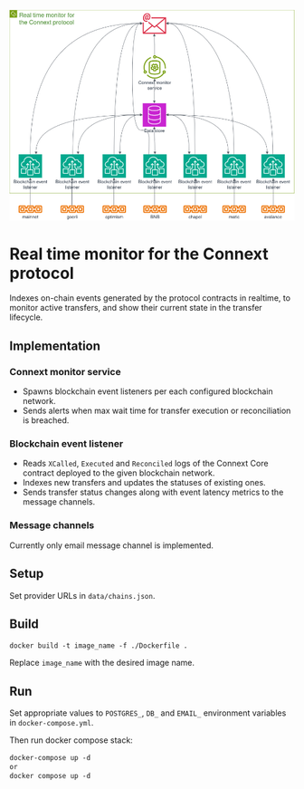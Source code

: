 ![Connext monitor](images/architecture-diagram.png)

# Real time monitor for the Connext protocol

Indexes on-chain events generated by the protocol contracts in realtime, to monitor
active transfers, and show their current state in the transfer lifecycle.

## Implementation

### Connext monitor service

- Spawns blockchain event listeners per each configured blockchain network.
- Sends alerts when max wait time for transfer execution or reconciliation is breached.

### Blockchain event listener

- Reads `XCalled`, `Executed` and `Reconciled` logs of the Connext Core contract deployed to the given blockchain network.
- Indexes new transfers and updates the statuses of existing ones.
- Sends transfer status changes along with event latency metrics to the message channels.

### Message channels

Currently only email message channel is implemented.

## Setup

Set provider URLs in `data/chains.json`.

## Build

```
docker build -t image_name -f ./Dockerfile .
```
Replace `image_name` with the desired image name.

## Run

Set appropriate values to `POSTGRES_`, `DB_` and `EMAIL_` environment variables in `docker-compose.yml`.

Then run docker compose stack:

```
docker-compose up -d
or
docker compose up -d
```